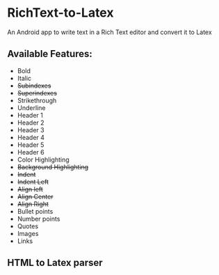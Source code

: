 # RichText-to-Latex
An Android app to write text in a Rich Text editor and convert it to Latex


## Available Features:
* Bold
* Italic
* ~~Subindexes~~
* ~~Superindexes~~
* Strikethrough
* Underline
* Header 1
* Header 2
* Header 3
* Header 4
* Header 5
* Header 6
* Color Highlighting
* ~~Background Highlighting~~
* ~~Indent~~
* ~~Indent Left~~
* ~~Align left~~
* ~~Align Center~~
* ~~Align Right~~
* Bullet points
* Number points
* Quotes
* Images
* Links

## HTML to Latex parser
